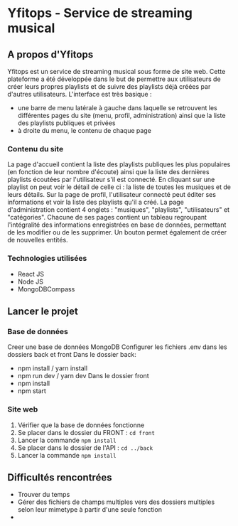 # Yfitops - Service de streaming musical
## A propos d'Yfitops
Yfitops est un service de streaming musical sous forme de site web. Cette plateforme a été développée dans le but de permettre aux utilisateurs de créer leurs propres playlists et de suivre des playlists déjà créées par d'autres utilisateurs.
L'interface est très basique : 
- une barre de menu latérale à gauche dans laquelle se retrouvent les différentes pages du site (menu, profil, administration) ainsi que la liste des playlists publiques et privées
- à droite du menu, le contenu de chaque page 

### Contenu du site
La page d'accueil contient la liste des playlists publiques les plus populaires (en fonction de leur nombre d'écoute) ainsi que la liste des dernières playlists écoutées par l'utilisateur s'il est connecté. En cliquant sur une playlist on peut voir le détail de celle ci : la liste de toutes les musiques et de leurs détails.
Sur la page de profil, l'utilisateur connecté peut éditer ses informations et voir la liste des playlists qu'il a créé.
La page d'administration contient 4 onglets : "musiques", "playlists", "utilisateurs" et "catégories". Chacune de ses pages contient un tableau regroupant l'intégralité des informations enregistrées en base de données, permettant de les modifier ou de les supprimer. Un bouton permet également de créer de nouvelles entités.

### Technologies utilisées
- React JS
- Node JS
- MongoDBCompass

## Lancer le projet
### Base de données
Creer une base de données MongoDB
Configurer les fichiers .env dans les dossiers back et front
Dans le dossier back:
- npm install / yarn install
- npm run dev / yarn dev
Dans le dossier front
- npm install
- npm start

### Site web
<ol>
    <li>Vérifier que la base de données fonctionne</li>
    <li>Se placer dans le dossier du FRONT : <code>cd front</code></li>
    <li>Lancer la commande <code>npm install</code></li>
    <li>Se placer dans le dossier de l'API : <code>cd ../back</code></li>
    <li>Lancer la commande <code>npm install</code></li>
</ol> 

## Difficultés rencontrées
- Trouver du temps
- Gérer des fichiers de champs multiples vers des dossiers multiples selon leur mimetype à partir d'une seule fonction
- 
